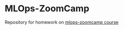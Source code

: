 # MLOps-ZoomCamp
Repository for homework on [mlops-zoomcamp course](https://github.com/DataTalksClub/mlops-zoomcamp)
